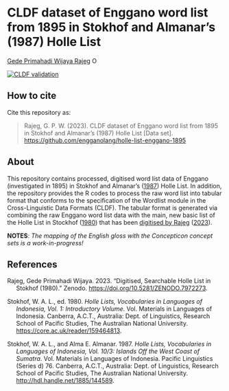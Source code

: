 CLDF dataset of Enggano word list from 1895 in Stokhof and Almanar’s
(1987) Holle List
================
[Gede Primahadi Wijaya
Rajeg](https://www.ling-phil.ox.ac.uk/people/gede-rajeg)
<a itemprop="sameAs" content="https://orcid.org/0000-0002-2047-8621" href="https://orcid.org/0000-0002-2047-8621" target="orcid.widget" rel="noopener noreferrer" style="vertical-align:top;"><img src="https://orcid.org/sites/default/files/images/orcid_16x16.png" style="width:1em;margin-right:.5em;" alt="ORCID iD icon"></a>

<!-- README.md is generated from README.Rmd. Please edit that file -->
<!-- badges: start -->

[![CLDF
validation](https://github.com/engganolang/holle-list-enggano-1895/workflows/CLDF-validation/badge.svg)](https://github.com/engganolang/holle-list-enggano-1895/actions?query=workflow%3ACLDF-validation)

<!-- badges: end -->

## How to cite

Cite this repository as:

> Rajeg, G. P. W. (2023). CLDF dataset of Enggano word list from 1895 in
> Stokhof and Almanar’s (1987) Holle List \[Data set\].
> <https://github.com/engganolang/holle-list-enggano-1895>

## About

This repository contains processed, digitised word list data of Enggano
(investigated in 1895) in Stokhof and Almanar’s
([1987](#ref-1885-144589)) Holle List. In addition, the repository
provides the R codes to process the raw word list into tabular format
that conforms to the specification of the Wordlist module in the
Cross-Linguistic Data Formats (CLDF). The tabular format is generated
via combining the raw Enggano word list data with the main, new basic
list of the Holle List in Stockhof ([1980](#ref-holleli1980)) that has
been [digitised by
Rajeg](https://engganolang.github.io/digitised-holle-list/)
([2023](#ref-rajeg2023)).

**NOTES**: *The mapping of the English gloss with the Concepticon
concept sets is a work-in-progress!*

## References

<div id="refs" class="references csl-bib-body hanging-indent">

<div id="ref-rajeg2023" class="csl-entry">

Rajeg, Gede Primahadi Wijaya. 2023. “Digitised, Searchable Holle List in
Stokhof (1980).” Zenodo. <https://doi.org/10.5281/ZENODO.7972273>.

</div>

<div id="ref-holleli1980" class="csl-entry">

Stokhof, W. A. L., ed. 1980. *Holle Lists, Vocabularies in Languages of
Indonesia, Vol. 1: Introductory Volume*. Vol. Materials in Languages of
Indonesia. Canberra, A.C.T., Australia: Dept. of Linguistics, Research
School of Pacific Studies, The Australian National University.
<https://core.ac.uk/reader/159464813>.

</div>

<div id="ref-1885-144589" class="csl-entry">

Stokhof, W. A. L., and Alma E. Almanar. 1987. *Holle Lists, Vocabularies
in Languages of Indonesia, Vol. 10/3: Islands Off the West Coast of
Sumatra*. Vol. Materials in Languages of Indonesia. Pacific Linguistics
(Series d) 76. Canberra, A.C.T., Australia: Dept. of Linguistics,
Research School of Pacific Studies, The Australian National University.
<http://hdl.handle.net/1885/144589>.

</div>

</div>
